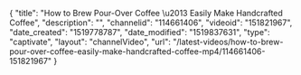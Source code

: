 {
    "title": "How to Brew Pour-Over Coffee \u2013 Easily Make Handcrafted Coffee",
    "description": "",
    "channelid": "114661406",
    "videoid": "151821967",
    "date_created": "1519778787",
    "date_modified": "1519837631",
    "type": "captivate",
    "layout": "channelVideo",
    "url": "\/latest-videos\/how-to-brew-pour-over-coffee-easily-make-handcrafted-coffee-mp4\/114661406-151821967"
}